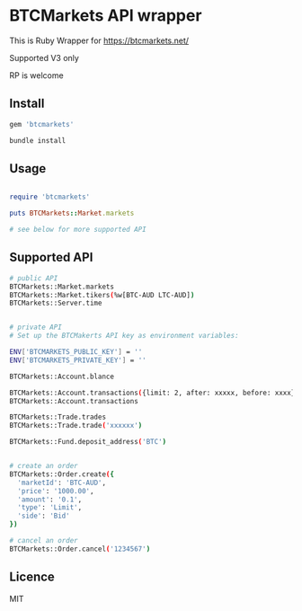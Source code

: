 # BTCMarkets API wrapper
This is Ruby Wrapper for https://btcmarkets.net/

Supported V3 only

RP is welcome

## Install

```bash
gem 'btcmarkets'

bundle install

```

## Usage

```ruby

require 'btcmarkets'

puts BTCMarkets::Market.markets

# see below for more supported API
```

## Supported API

```bash
# public API
BTCMarkets::Market.markets
BTCMarkets::Market.tikers(%w[BTC-AUD LTC-AUD])
BTCMarkets::Server.time


# private API
# Set up the BTCMakerts API key as environment variables:

ENV['BTCMARKETS_PUBLIC_KEY'] = ''
ENV['BTCMARKETS_PRIVATE_KEY'] = ''

BTCMarkets::Account.blance

BTCMarkets::Account.transactions({limit: 2, after: xxxxx, before: xxxx})
BTCMarkets::Account.transactions

BTCMarkets::Trade.trades
BTCMarkets::Trade.trade('xxxxxx')

BTCMarkets::Fund.deposit_address('BTC')


# create an order
BTCMarkets::Order.create({
  'marketId': 'BTC-AUD',
  'price': '1000.00',
  'amount': '0.1',
  'type': 'Limit',
  'side': 'Bid'
})

# cancel an order
BTCMarkets::Order.cancel('1234567')
```

## Licence
MIT
